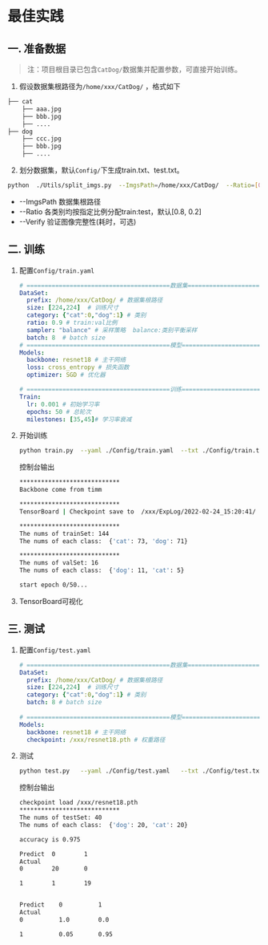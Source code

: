 # 最佳实践

## 一. 准备数据

> 注：项目根目录已包含`CatDog/`数据集并配置参数，可直接开始训练。

1. 假设数据集根路径为`/home/xxx/CatDog/`  ，格式如下

```bash
├── cat
    ├── aaa.jpg
    ├── bbb.jpg
    ├── ....
├── dog
    ├── ccc.jpg
    ├── bbb.jpg
    ├── ....
```

2. 划分数据集，默认`Config/`下生成train.txt、test.txt。

```bash
python  ./Utils/split_imgs.py  --ImgsPath=/home/xxx/CatDog/  --Ratio=[0.8,0.2]  --Verify
```

- --ImgsPath    数据集根路径
- --Ratio           各类别均按指定比例分配train:test，默认[0.8, 0.2]
- --Verify          验证图像完整性(耗时，可选)



## 二. 训练

1. 配置`Config/train.yaml`

   ```yaml
   # ========================================数据集===================================
   DataSet:
     prefix: /home/xxx/CatDog/ # 数据集根路径 
     size: [224,224]  # 训练尺寸
     category: {"cat":0,"dog":1} # 类别
     ratio: 0.9 # train:val比例  
     sampler: "balance" # 采样策略  balance:类别平衡采样
     batch: 8  # batch size
   # ========================================模型===================================
   Models: 
     backbone: resnet18 # 主干网络  
     loss: cross_entropy # 损失函数  
     optimizer: SGD # 优化器
   
   # ========================================训练===================================
   Train:
     lr: 0.001 # 初始学习率
     epochs: 50 # 总轮次
     milestones: [35,45]# 学习率衰减
   ```

2. 开始训练

   ```bash
   python train.py  --yaml ./Config/train.yaml  --txt ./Config/train.txt
   ```

   控制台输出

   ```bash
   ****************************
   Backbone come from timm
   
   ****************************
   TensorBoard | Checkpoint save to  /xxx/ExpLog/2022-02-24_15:20:41/ 
   
   ****************************
   The nums of trainSet: 144
   The nums of each class:  {'cat': 73, 'dog': 71} 
   
   ****************************
   The nums of valSet: 16
   The nums of each class:  {'dog': 11, 'cat': 5} 
   
   start epoch 0/50...
   ```

3. TensorBoard可视化



## 三. 测试

1. 配置`Config/test.yaml`

   ```yaml
   # ========================================数据集===================================
   DataSet:
     prefix: /home/xxx/CatDog/ # 数据集根路径 
     size: [224,224]  # 训练尺寸
     category: {"cat":0,"dog":1} # 类别
     batch: 8 # batch size
    
   # ========================================模型===================================
   Models: 
     backbone: resnet18 # 主干网络 
     checkpoint: /xxx/resnet18.pth # 权重路径  	
   ```

2. 测试

   ```bash
   python test.py   --yaml ./Config/test.yaml   --txt ./Config/test.txt
   ```

   控制台输出 

   ```bash
   checkpoint load /xxx/resnet18.pth
   ****************************
   The nums of testSet: 40
   The nums of each class:  {'dog': 20, 'cat': 20}  
   
   accuracy is 0.975
   
   Predict  0        1        
   Actual
   0        20       0        
   
   1        1        19       
   
   
   Predict    0          1          
   Actual
   0          1.0        0.0        
   
   1          0.05       0.95 
   ```

